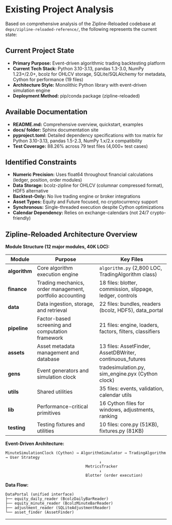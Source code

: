 # Existing Project Analysis

Based on comprehensive analysis of the Zipline-Reloaded codebase at `deps/zipline-reloaded-reference/`, the following represents the current state:

## Current Project State

- **Primary Purpose:** Event-driven algorithmic trading backtesting platform
- **Current Tech Stack:** Python 3.10-3.13, pandas 1.3-3.0, NumPy 1.23+/2.0+, bcolz for OHLCV storage, SQLite/SQLAlchemy for metadata, Cython for performance (19 files)
- **Architecture Style:** Monolithic Python library with event-driven simulation engine
- **Deployment Method:** pip/conda package (zipline-reloaded)

## Available Documentation

- **README.md:** Comprehensive overview, quickstart, examples
- **docs/ folder:** Sphinx documentation site
- **pyproject.toml:** Detailed dependency specifications with tox matrix for Python 3.10-3.13, pandas 1.5-2.3, NumPy 1.x/2.x compatibility
- **Test Coverage:** 88.26% across 79 test files (4,000+ test cases)

## Identified Constraints

- **Numeric Precision:** Uses float64 throughout financial calculations (ledger, position, order modules)
- **Data Storage:** bcolz-zipline for OHLCV (columnar compressed format), HDF5 alternative
- **Backtest-Only:** No live trading engine or broker integrations
- **Asset Types:** Equity and Future focused, no cryptocurrency support
- **Synchronous:** Single-threaded execution despite Cython optimizations
- **Calendar Dependency:** Relies on exchange-calendars (not 24/7 crypto-friendly)

## Zipline-Reloaded Architecture Overview

**Module Structure (12 major modules, 40K LOC):**

| Module | Purpose | Key Files |
|--------|---------|-----------|
| **algorithm** | Core algorithm execution engine | `algorithm.py` (2,800 LOC, TradingAlgorithm class) |
| **finance** | Trading mechanics, order management, portfolio accounting | 18 files: blotter, commission, slippage, ledger, controls |
| **data** | Data ingestion, storage, and retrieval | 22 files: bundles, readers (bcolz, HDF5), data_portal |
| **pipeline** | Factor-based screening and computation framework | 21 files: engine, loaders, factors, filters, classifiers |
| **assets** | Asset metadata management and database | 13 files: AssetFinder, AssetDBWriter, continuous_futures |
| **gens** | Event generators and simulation clock | tradesimulation.py, sim_engine.pyx (Cython clock) |
| **utils** | Shared utilities | 35 files: events, validation, calendar utils |
| **lib** | Performance-critical primitives | 16 Cython files for windows, adjustments, ranking |
| **testing** | Testing fixtures and utilities | 10 files: core.py (51KB), fixtures.py (81KB) |

**Event-Driven Architecture:**
```
MinuteSimulationClock (Cython) → AlgorithmSimulator → TradingAlgorithm → User Strategy
                                         ↓
                                   MetricsTracker
                                         ↓
                                   Blotter (order execution)
```

**Data Flow:**
```
DataPortal (unified interface)
├── equity_daily_reader (BcolzDailyBarReader)
├── equity_minute_reader (BcolzMinuteBarReader)
├── adjustment_reader (SQLiteAdjustmentReader)
└── asset_finder (AssetFinder)
```

---
